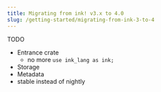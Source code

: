 ```yaml
---
title: Migrating from ink! v3.x to 4.0
slug: /getting-started/migrating-from-ink-3-to-4
---
```


TODO

* Entrance crate
    * no more `use ink_lang as ink;`
* Storage
* Metadata
* stable instead of nightly